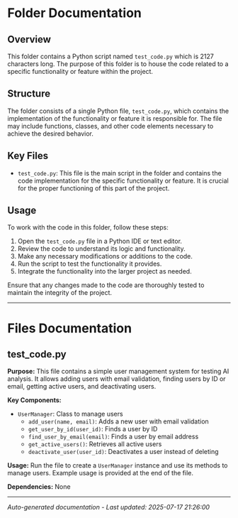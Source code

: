 # Folder Documentation

## Overview
This folder contains a Python script named `test_code.py` which is 2127 characters long. The purpose of this folder is to house the code related to a specific functionality or feature within the project.

## Structure
The folder consists of a single Python file, `test_code.py`, which contains the implementation of the functionality or feature it is responsible for. The file may include functions, classes, and other code elements necessary to achieve the desired behavior.

## Key Files
- `test_code.py`: This file is the main script in the folder and contains the code implementation for the specific functionality or feature. It is crucial for the proper functioning of this part of the project.

## Usage
To work with the code in this folder, follow these steps:
1. Open the `test_code.py` file in a Python IDE or text editor.
2. Review the code to understand its logic and functionality.
3. Make any necessary modifications or additions to the code.
4. Run the script to test the functionality it provides.
5. Integrate the functionality into the larger project as needed.

Ensure that any changes made to the code are thoroughly tested to maintain the integrity of the project.

---

# Files Documentation

## test_code.py

**Purpose:** This file contains a simple user management system for testing AI analysis. It allows adding users with email validation, finding users by ID or email, getting active users, and deactivating users.

**Key Components:**
- `UserManager`: Class to manage users
  - `add_user(name, email)`: Adds a new user with email validation
  - `get_user_by_id(user_id)`: Finds a user by ID
  - `find_user_by_email(email)`: Finds a user by email address
  - `get_active_users()`: Retrieves all active users
  - `deactivate_user(user_id)`: Deactivates a user instead of deleting

**Usage:** Run the file to create a `UserManager` instance and use its methods to manage users. Example usage is provided at the end of the file.

**Dependencies:** None

---
*Auto-generated documentation - Last updated: 2025-07-17 21:26:00*
